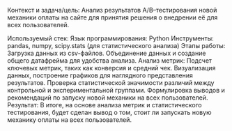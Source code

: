 Контекст и задача/цель:
Анализ результатов A/B–тестирования новой механики оплаты на сайте для принятия решения о внедрении её для всех пользователей.

Используемый стек:
Язык программирования: Python
Инструменты: pandas, numpy, scipy.stats (для статистического анализа)
Этапы работы:
Загрузка данных из csv-файлов.
Объединение данных и создание общего датафрейма для удобства анализа.
Анализ метрик:
Подсчет ключевых метрик, таких как конверсия и средний чек.
Визуализация данных, построение графиков для наглядного представления результатов.
Проверка статистической значимости различий между контрольной и экспериментальной группами.
Формулировка выводов и рекомендаций по запуску новой механики на всех пользователей.
Результат:
В итоге, на основе анализа метрик и статистического тестирования, будет сделан вывод о том, стоит ли запускать новую механику оплаты на всех пользователей.
